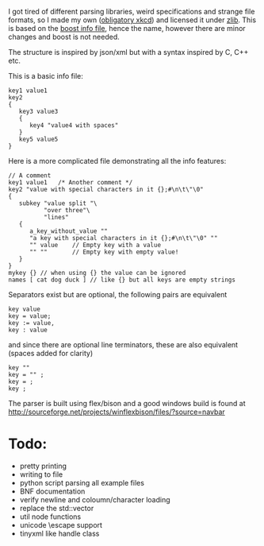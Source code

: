I got tired of different parsing libraries, weird specifications and strange file formats, so I made my own ([obligatory xkcd](http://xkcd.com/927/)) and licensed it under [zlib](https://tldrlegal.com/license/zlib-libpng-license-%28zlib%29). This is based on the [boost info file](http://www.boost.org/doc/libs/1_56_0/doc/html/boost_propertytree/parsers.html#boost_propertytree.parsers.info_parser), hence the name, however there are minor changes and boost is not needed.

The structure is inspired by json/xml but with a syntax inspired by C, C++ etc.

This is a basic info file:

    key1 value1
    key2
    {
       key3 value3
       {
          key4 "value4 with spaces"
       }
       key5 value5
    }

Here is a more complicated file demonstrating all the info features:

    // A comment
    key1 value1   /* Another comment */
    key2 "value with special characters in it {};#\n\t\"\0"
    {
       subkey "value split "\
              "over three"\
              "lines"
       {
          a_key_without_value ""
          "a key with special characters in it {};#\n\t\"\0" ""
          "" value    // Empty key with a value
          "" ""       // Empty key with empty value!
       }
    }
	mykey {} // when using {} the value can be ignored
	names [ cat dog duck ] // like {} but all keys are empty strings

Separators exist but are optional, the following pairs are equivalent

	key value
	key = value;
	key := value,
	key : value
	
and since there are optional line terminators, these are also equivalent (spaces added for clarity)

    key ""
	key = "" ;
	key = ;
	key ;
	
The parser is built using flex/bison and a good windows build is found at http://sourceforge.net/projects/winflexbison/files/?source=navbar


Todo:
=======

* pretty printing
* writing to file
* python script parsing all example files
* BNF documentation
* verify newline and coloumn/character loading
* replace the std::vector
* util node functions
* unicode \escape support
* tinyxml like handle class
